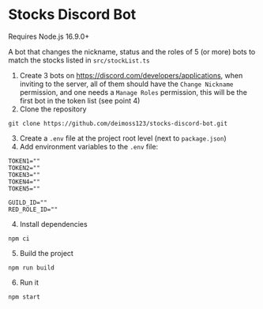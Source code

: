 # Stocks Discord Bot

Requires Node.js 16.9.0+

A bot that changes the nickname, status and the roles of 5 (or more) bots to match the stocks listed in `src/stockList.ts`

1. Create 3 bots on https://discord.com/developers/applications, when inviting to the server, all of them should have the `Change Nickname` permission, and one needs a `Manage Roles` permission, this will be the first bot in the token list (see point 4)
2. Clone the repository

```
git clone https://github.com/deimoss123/stocks-discord-bot.git
```

3. Create a `.env` file at the project root level (next to `package.json`)
4. Add environment variables to the `.env` file:

```
TOKEN1=""
TOKEN2=""
TOKEN3=""
TOKEN4=""
TOKEN5=""

GUILD_ID=""
RED_ROLE_ID=""
```

4. Install dependencies

```
npm ci
```

5. Build the project

```
npm run build
```

6. Run it

```
npm start
```
